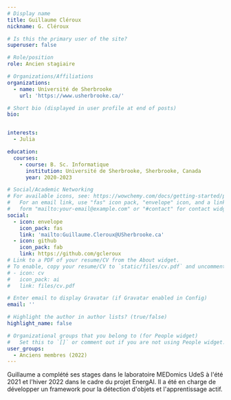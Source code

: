 ```yaml
---
# Display name
title: Guillaume Cléroux
nickname: G. Cléroux

# Is this the primary user of the site?
superuser: false

# Role/position
role: Ancien stagiaire

# Organizations/Affiliations
organizations:
  - name: Université de Sherbrooke
    url: 'https://www.usherbrooke.ca/'

# Short bio (displayed in user profile at end of posts)
bio: 


interests:
  - Julia

education:
  courses:
    - course: B. Sc. Informatique
      institution: Université de Sherbrooke, Sherbrooke, Canada
      year: 2020-2023

# Social/Academic Networking
# For available icons, see: https://wowchemy.com/docs/getting-started/page-builder/#icons
#   For an email link, use "fas" icon pack, "envelope" icon, and a link in the
#   form "mailto:your-email@example.com" or "#contact" for contact widget.
social:
  - icon: envelope
    icon_pack: fas
    link: 'mailto:Guillaume.Cleroux@USherbrooke.ca'
  - icon: github
    icon_pack: fab
    link: https://github.com/gcleroux
# Link to a PDF of your resume/CV from the About widget.
# To enable, copy your resume/CV to `static/files/cv.pdf` and uncomment the lines below.
# - icon: cv
#   icon_pack: ai
#   link: files/cv.pdf

# Enter email to display Gravatar (if Gravatar enabled in Config)
email: ''

# Highlight the author in author lists? (true/false)
highlight_name: false

# Organizational groups that you belong to (for People widget)
#   Set this to `[]` or comment out if you are not using People widget.
user_groups:
  - Anciens membres (2022)
---
```


Guillaume a complété ses stages dans le laboratoire MEDomics UdeS à l'été 2021 et l'hiver 2022 dans le cadre du 
projet EnergAI. Il a été en charge de développer un framework pour la détection d'objets et l'apprentissage actif.

